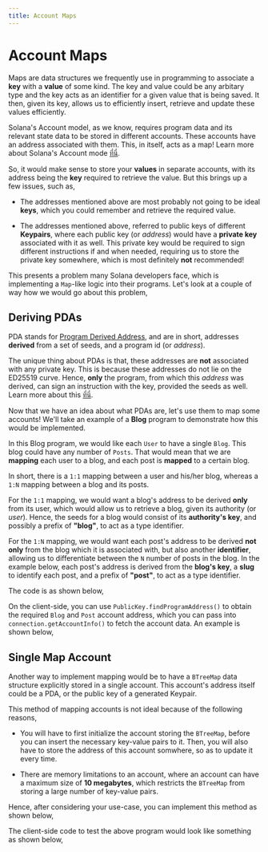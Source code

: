 ```yaml
---
title: Account Maps
---
```


# Account Maps

Maps are data structures we frequently use in programming to associate a **key** with a **value** of some kind. The key and value could be any arbitary type and the key acts as an identifier for a given value that is being saved. It then, given its key, allows us to efficiently insert, retrieve and update these values efficiently.

Solana's Account model, as we know, requires program data and its relevant state data to be stored in different accounts. These accounts have an address associated with them. This, in itself, acts as a map! Learn more about Solana's Account mode [ที่นี่][AccountCookbook].

So, it would make sense to store your **values** in separate accounts, with its address being the **key** required to retrieve the value. But this brings up a few issues, such as, 

* The addresses mentioned above are most probably not going to be ideal **keys**, which you could remember and retrieve the required value.

* The addresses mentioned above, referred to public keys of different **Keypairs**, where each public key (or *address*) would have a **private key** associated with it as well. This private key would be required to sign different instructions if and when needed, requiring us to store the private key somewhere, which is most definitely **not** recommended!

This presents a problem many Solana developers face, which is implementing a `Map`-like logic into their programs. Let's look at a couple of way how we would go about this problem,

## Deriving PDAs

PDA stands for [Program Derived Address][PDA], and are in short, addresses **derived** from a set of seeds, and a program id (or _address_). 

The unique thing about PDAs is that, these addresses are **not** associated with any private key. This is because these addresses do not lie on the ED25519 curve. Hence, **only** the program, from which this _address_ was derived, can sign an instruction with the key, provided the seeds as well. Learn more about this [ที่นี่][CPI].

Now that we have an idea about what PDAs are, let's use them to map some accounts! We'll take an example of a **Blog** program to demonstrate how this would be implemented.

In this Blog program, we would like each `User` to have a single `Blog`. This blog could have any number of `Posts`. That would mean that we are **mapping** each user to a blog, and each post is **mapped** to a certain blog.

In short, there is a `1:1` mapping between a user and his/her blog, whereas a `1:N` mapping between a blog and its posts.

For the `1:1` mapping, we would want a blog's address to be derived **only** from its user, which would allow us to retrieve a blog, given its authority (or _user_). Hence, the seeds for a blog would consist of its **authority's key**, and possibly a prefix of **"blog"**, to act as a type identifier.

For the `1:N` mapping, we would want each post's address to be derived **not only** from the blog which it is associated with, but also another **identifier**, allowing us to differentiate between the `N` number of posts in the blog. In the example below, each post's address is derived from the **blog's key**, a **slug** to identify each post, and a prefix of **"post"**, to act as a type identifier. 

The code is as shown below, 

<SolanaCodeGroup>
  <SolanaCodeGroupItem title="Anchor" active>

  <template v-slot:default>

@[code](@/code/account-maps/deriving-pda/anchor-pda-map.rs)

  </template>

  <template v-slot:preview>

@[code](@/code/account-maps/deriving-pda/anchor-pda-map.preview.rs)

  </template>

  </SolanaCodeGroupItem>

  <SolanaCodeGroupItem title="Rust" active>

  <template v-slot:default>

@[code](@/code/account-maps/deriving-pda/vanilla-pda-map.rs)

  </template>

  <template v-slot:preview>

@[code](@/code/account-maps/deriving-pda/vanilla-pda-map.preview.rs)

  </template>

  </SolanaCodeGroupItem>

</SolanaCodeGroup>

On the client-side, you can use `PublicKey.findProgramAddress()` to obtain the required `Blog` and `Post` account address, which you can pass into `connection.getAccountInfo()` to fetch the account data. An example is shown below, 

<SolanaCodeGroup>
  <SolanaCodeGroupItem title="TS" active>

  <template v-slot:default>

@[code](@/code/account-maps/deriving-pda/client.ts)

  </template>

  <template v-slot:preview>

@[code](@/code/account-maps/deriving-pda/client.preview.ts)

  </template>

  </SolanaCodeGroupItem>

</SolanaCodeGroup>

## Single Map Account

Another way to implement mapping would be to have a `BTreeMap` data structure explicitly stored in a single account. This account's address itself could be a PDA, or the public key of a generated Keypair.

This method of mapping accounts is not ideal because of the following reasons,

* You will have to first initialize the account storing the `BTreeMap`, before you can insert the necessary key-value pairs to it. Then, you will also have to store the address of this account somwhere, so as to update it every time.

* There are memory limitations to an account, where an account can have a maximum size of **10 megabytes**, which restricts the `BTreeMap` from storing a large number of key-value pairs.

Hence, after considering your use-case, you can implement this method as shown below,

<SolanaCodeGroup>
  <SolanaCodeGroupItem title="Rust" active>

  <template v-slot:default>

@[code](@/code/account-maps/trivial/vanilla-trivial-map.rs)

  </template>

  <template v-slot:preview>

@[code](@/code/account-maps/trivial/vanilla-trivial-map.preview.rs)

  </template>

  </SolanaCodeGroupItem>
</SolanaCodeGroup>

The client-side code to test the above program would look like something as shown below,

<SolanaCodeGroup>
  <SolanaCodeGroupItem title="TS" active>

  <template v-slot:default>

@[code](@/code/account-maps/trivial/client.ts)

  </template>

  <template v-slot:preview>

@[code](@/code/account-maps/trivial/client.preview.ts)

  </template>

  </SolanaCodeGroupItem>
</SolanaCodeGroup>



[AccountCookbook]: https://solanacookbook.com/core-concepts/accounts.html
[PDA]: https://solanacookbook.com/references/accounts.html#program-derived-address
[CPI]: https://solanacookbook.com/references/programs.html#create-a-program-derived-address